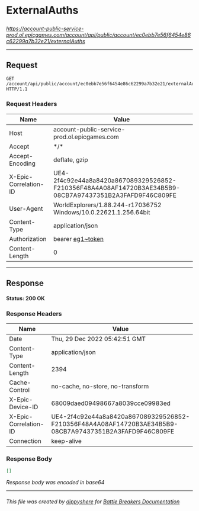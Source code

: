 # ExternalAuths

#####

*https://account-public-service-prod.ol.epicgames.com/account/api/public/account/ec0ebb7e56f6454e86c62299a7b32e21/externalAuths*



___

## Request

```http request
GET /account/api/public/account/ec0ebb7e56f6454e86c62299a7b32e21/externalAuths HTTP/1.1
```





### Request Headers

| Name | Value |
|---|---|
| Host | account-public-service-prod.ol.epicgames.com |
| Accept | \*/\* |
| Accept-Encoding | deflate, gzip |
| X-Epic-Correlation-ID | UE4-2f4c92e44a8a8420a867089329526852-F210356F48A4A08AF14720B3AE34B5B9-08CB7A97437351B2A3FAFD9F46C809FE |
| User-Agent | WorldExplorers/1.88.244-r17036752 Windows/10.0.22621.1.256.64bit |
| Content-Type | application/json |
| Authorization | bearer [eg1~token](https://github.com/dippyshere/battle-breakers-documentation/blob/master/docs/common/tokens/eg1.md) |
| Content-Length | 0 |



___

## Response

#### Status: 200 OK




### Response Headers

| Name | Value |
|---|---|
| Date | Thu, 29 Dec 2022 05:42:51 GMT |
| Content-Type | application/json |
| Content-Length | 2394 |
| Cache-Control | no-cache, no-store, no-transform |
| X-Epic-Device-ID | 68009daed09498667a8039cce09983ed |
| X-Epic-Correlation-ID | UE4-2f4c92e44a8a8420a867089329526852-F210356F48A4A08AF14720B3AE34B5B9-08CB7A97437351B2A3FAFD9F46C809FE |
| Connection | keep-alive |


### Response Body

```json
[]
```

*Response body was encoded in base64*

___

###### This file was created by [dippyshere](https://github.com/dippyshere) for [Battle Breakers Documentation](https://github.com/dippyshere/battle-breakers-documentation)
